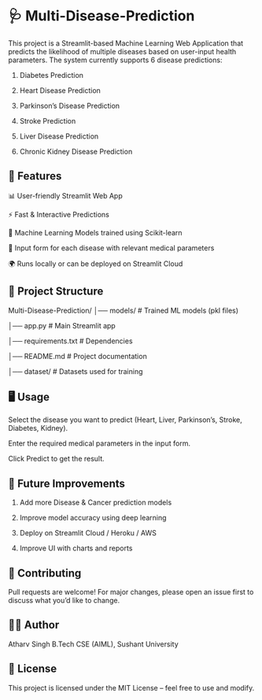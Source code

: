 # 🩺 Multi-Disease-Prediction

This project is a Streamlit-based Machine Learning Web Application that predicts the likelihood of multiple diseases based on user-input health parameters. The system currently supports 6 disease predictions:

1. Diabetes Prediction

2. Heart Disease Prediction

3. Parkinson’s Disease Prediction

4. Stroke Prediction

5. Liver Disease Prediction

6. Chronic Kidney Disease Prediction

## 🚀 Features

📊 User-friendly Streamlit Web App

⚡ Fast & Interactive Predictions

🧠 Machine Learning Models trained using Scikit-learn

🧾 Input form for each disease with relevant medical parameters

🌍 Runs locally or can be deployed on Streamlit Cloud 

## 📂 Project Structure

Multi-Disease-Prediction/
│── models/                 # Trained ML models (pkl files)

│── app.py                  # Main Streamlit app

│── requirements.txt        # Dependencies

│── README.md               # Project documentation

│── dataset/                # Datasets used for training


## 🖥️ Usage

Select the disease you want to predict (Heart, Liver, Parkinson’s, Stroke, Diabetes, Kidney).

Enter the required medical parameters in the input form.

Click Predict to get the result.

## 🎯 Future Improvements

1. Add more Disease & Cancer prediction models

2. Improve model accuracy using deep learning

3. Deploy on Streamlit Cloud / Heroku / AWS

4. Improve UI with charts and reports



## 🤝 Contributing

Pull requests are welcome! For major changes, please open an issue first to discuss what you’d like to change.


## 👨‍💻 Author

Atharv Singh
B.Tech CSE (AIML), Sushant University


## 📜 License

This project is licensed under the MIT License – feel free to use and modify.
